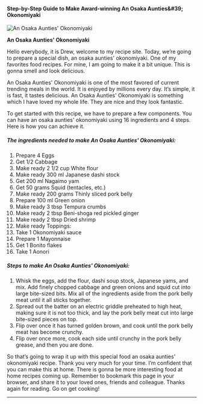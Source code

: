             

#### Step-by-Step Guide to Make Award-winning An Osaka Aunties&amp;#39; Okonomiyaki

![An Osaka Aunties' Okonomiyaki](https://img-global.cpcdn.com/recipes/4772503835639808/751x532cq70/an-osaka-aunties-okonomiyaki-recipe-main-photo.jpg)

**An Osaka Aunties' Okonomiyaki**

Hello everybody, it is Drew, welcome to my recipe site. Today, we’re going to prepare a special dish, an osaka aunties' okonomiyaki. One of my favorites food recipes. For mine, I am going to make it a bit unique. This is gonna smell and look delicious.

An Osaka Aunties' Okonomiyaki is one of the most favored of current trending meals in the world. It is enjoyed by millions every day. It’s simple, it is fast, it tastes delicious. An Osaka Aunties' Okonomiyaki is something which I have loved my whole life. They are nice and they look fantastic.

To get started with this recipe, we have to prepare a few components. You can have an osaka aunties' okonomiyaki using 16 ingredients and 4 steps. Here is how you can achieve it.

##### The ingredients needed to make An Osaka Aunties' Okonomiyaki:

1.  Prepare 4 Eggs
2.  Get 1/2 Cabbage
3.  Make ready 2 1/2 cup White flour
4.  Make ready 300 ml Japanese dashi stock
5.  Get 200 ml Nagaimo yam
6.  Get 50 grams Squid (tentacles, etc.)
7.  Make ready 200 grams Thinly sliced pork belly
8.  Prepare 100 ml Green onion
9.  Make ready 3 tbsp Tempura crumbs
10.  Make ready 2 tbsp Beni-shoga red pickled ginger
11.  Make ready 2 tbsp Dried shrimp
12.  Make ready Toppings:
13.  Take 1 Okonomiyaki sauce
14.  Prepare 1 Mayonnaise
15.  Get 1 Bonito flakes
16.  Take 1 Aonori

##### Steps to make An Osaka Aunties' Okonomiyaki:

1.  Whisk the eggs, add the flour, dashi soup stock, Japanese yams, and mix. Add finely chopped cabbage and green onions and squid cut into large bite-sized bits. Mix all of the ingredients aside from the pork belly meat until it all sticks together.
2.  Spread out the batter on an electric griddle preheated to high heat, making sure it is not too thick, and lay the pork belly meat cut into large bite-sized pieces on top.
3.  Flip over once it has turned golden brown, and cook until the pork belly meat has become crunchy.
4.  Flip over once more, cook each side until crunchy in the pork belly grease, and then you are done.

So that’s going to wrap it up with this special food an osaka aunties' okonomiyaki recipe. Thank you very much for your time. I’m confident that you can make this at home. There is gonna be more interesting food at home recipes coming up. Remember to bookmark this page in your browser, and share it to your loved ones, friends and colleague. Thanks again for reading. Go on get cooking!

* * *